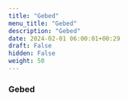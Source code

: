 ```yaml
---
title: "Gebed"
menu_title: "Gebed"
description: "Gebed"
date: 2024-02-01 06:00:01+00:29
draft: False
hidden: False
weight: 50
---
```

### Gebed  
